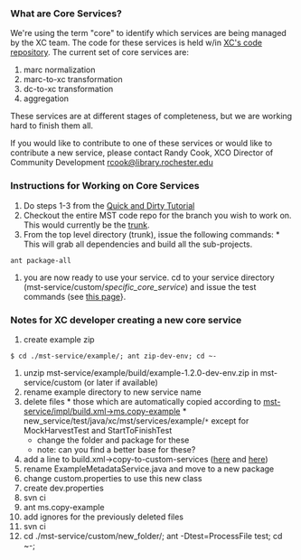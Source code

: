 ### What are Core Services? ###

We're using the term "core" to identify which services are being managed by the XC team.  The code for these services is held w/in [XC's code repository](http://code.google.com/p/xcmetadataservicestoolkit/source/browse/#svn/trunk/mst-service/custom).
The current set of core services are:
  1. marc normalization
  1. marc-to-xc transformation
  1. dc-to-xc transformation
  1. aggregation

These services are at different stages of completeness, but we are working hard to finish them all.

If you would like to contribute to one of these services or would like to contribute a new service, please contact Randy Cook, XCO Director of Community Development <a href='mailto:rcook@library.rochester.edu'>rcook@library.rochester.edu</a>

### Instructions for Working on Core Services ###
  1. Do steps 1-3 from the [Quick and Dirty Tutorial](HowToImplementService.md)
  1. Checkout the entire MST code repo for the branch you wish to work on.  This would currently be the [trunk](http://code.google.com/p/xcmetadataservicestoolkit/source/browse/#svn/trunk).
  1. From the top level directory (trunk), issue the following commands:
    * This will grab all dependencies and build all the sub-projects.
```
ant package-all
```
  1. you are now ready to use your service.  cd to your service directory (mst-service/custom/_specific\_core\_service_) and issue the test commands (see [this page](ServiceFileSystemTesting.md)}.

### Notes for XC developer creating a new core service ###
  1. create example zip
```
$ cd ./mst-service/example/; ant zip-dev-env; cd ~-
```
  1. unzip mst-service/example/build/example-1.2.0-dev-env.zip in mst-service/custom  (or later if available)
  1. rename example directory to new service name
  1. delete files
    * those which are automatically copied according to [mst-service/impl/build.xml->ms.copy-example](http://code.google.com/p/xcmetadataservicestoolkit/source/browse/trunk/mst-service/impl/build.xml#162)
    * new\_service/test/java/xc/mst/services/example/`*` except for MockHarvestTest and StartToFinishTest
      * change the folder and package for these
      * note: can you find a better base for these?
  1. add a line to build.xml->copy-to-custom-services ([here](http://code.google.com/p/xcmetadataservicestoolkit/source/browse/trunk/build.xml#39) and [here](http://code.google.com/p/xcmetadataservicestoolkit/source/browse/trunk/build.xml#70))
  1. rename ExampleMetadataService.java and move to a new package
  1. change custom.properties to use this new class
  1. create dev.properties
  1. svn ci
  1. ant ms.copy-example
  1. add ignores for the previously deleted files
  1. svn ci
  1. cd ./mst-service/custom/new\_folder/; ant -Dtest=ProcessFile test; cd ~-;